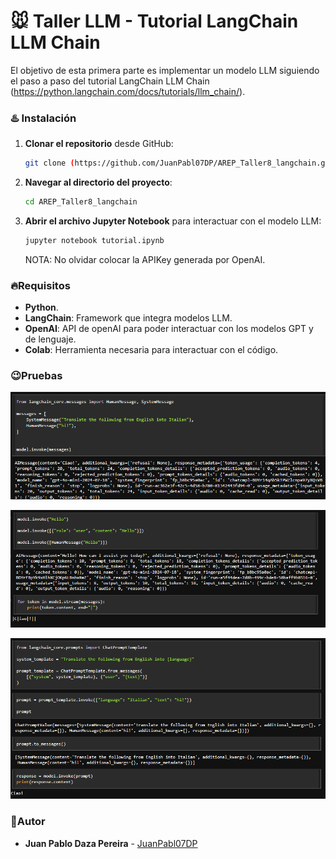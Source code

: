 # 🐭 **Taller LLM - Tutorial LangChain LLM Chain**

El objetivo de esta primera parte es implementar un modelo LLM siguiendo el paso a paso del tutorial LangChain LLM Chain (https://python.langchain.com/docs/tutorials/llm_chain/).

### ♨️ Instalación

1. **Clonar el repositorio** desde GitHub:
   ```bash
   git clone (https://github.com/JuanPabl07DP/AREP_Taller8_langchain.git)
   ```
2. **Navegar al directorio del proyecto**:
   ```bash
   cd AREP_Taller8_langchain
   ```
3. **Abrir el archivo Jupyter Notebook** para interactuar con el modelo LLM:

   ```bash
   jupyter notebook tutorial.ipynb
   ```

   NOTA: No olvidar colocar la APIKey generada por OpenAI.

### 🔥Requisitos

- **Python**.
- **LangChain**: Framework que integra modelos LLM.
- **OpenAI**: API de openAI para poder interactuar con los modelos GPT y de lenguaje.
- **Colab**: Herramienta necesaria para interactuar con el código.

### 😉Pruebas

![...](img/1.png)

![...](img/2.png)

![...](img/3.png)

### 🍄Autor

* **Juan Pablo Daza Pereira** - [JuanPabl07DP](https://github.com/JuanPabl07DP)
